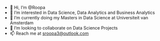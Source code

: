- 👋 Hi, I’m @Roopa
- 👀 I’m interested in Data Science, Data Analytics and Business Analytics
- 🌱 I’m currently doing my Masters in Data Science at Universiteit van Amsterdam
- 💞️ I’m looking to collaborate on Data Science Projects
- 📫 Reach me at sroopa3@outlook.com

<!---
RoopaS/RoopaS is a ✨ special ✨ repository because its `README.md` (this file) appears on your GitHub profile.
You can click the Preview link to take a look at your changes.
--->
